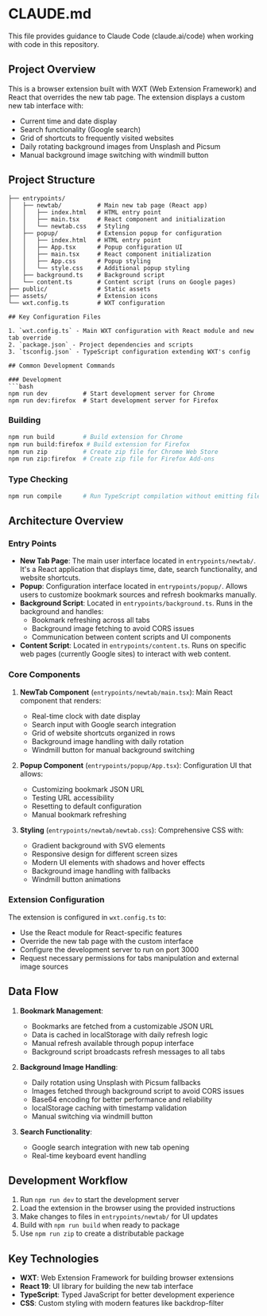 # CLAUDE.md

This file provides guidance to Claude Code (claude.ai/code) when working with code in this repository.

## Project Overview

This is a browser extension built with WXT (Web Extension Framework) and React that overrides the new tab page. The extension displays a custom new tab interface with:
- Current time and date display
- Search functionality (Google search)
- Grid of shortcuts to frequently visited websites
- Daily rotating background images from Unsplash and Picsum
- Manual background image switching with windmill button

## Project Structure

```
├── entrypoints/
│   ├── newtab/          # Main new tab page (React app)
│   │   ├── index.html   # HTML entry point
│   │   ├── main.tsx     # React component and initialization
│   │   └── newtab.css   # Styling
│   ├── popup/           # Extension popup for configuration
│   │   ├── index.html   # HTML entry point
│   │   ├── App.tsx      # Popup configuration UI
│   │   ├── main.tsx     # React component initialization
│   │   ├── App.css      # Popup styling
│   │   └── style.css    # Additional popup styling
│   ├── background.ts    # Background script
│   └── content.ts       # Content script (runs on Google pages)
├── public/              # Static assets
├── assets/              # Extension icons
└── wxt.config.ts        # WXT configuration

## Key Configuration Files

1. `wxt.config.ts` - Main WXT configuration with React module and new tab override
2. `package.json` - Project dependencies and scripts
3. `tsconfig.json` - TypeScript configuration extending WXT's config

## Common Development Commands

### Development
```bash
npm run dev          # Start development server for Chrome
npm run dev:firefox  # Start development server for Firefox
```

### Building
```bash
npm run build        # Build extension for Chrome
npm run build:firefox # Build extension for Firefox
npm run zip          # Create zip file for Chrome Web Store
npm run zip:firefox  # Create zip file for Firefox Add-ons
```

### Type Checking
```bash
npm run compile      # Run TypeScript compilation without emitting files
```

## Architecture Overview

### Entry Points
- **New Tab Page**: The main user interface located in `entrypoints/newtab/`. It's a React application that displays time, date, search functionality, and website shortcuts.
- **Popup**: Configuration interface located in `entrypoints/popup/`. Allows users to customize bookmark sources and refresh bookmarks manually.
- **Background Script**: Located in `entrypoints/background.ts`. Runs in the background and handles:
  - Bookmark refreshing across all tabs
  - Background image fetching to avoid CORS issues
  - Communication between content scripts and UI components
- **Content Script**: Located in `entrypoints/content.ts`. Runs on specific web pages (currently Google sites) to interact with web content.

### Core Components

1. **NewTab Component** (`entrypoints/newtab/main.tsx`): Main React component that renders:
   - Real-time clock with date display
   - Search input with Google search integration
   - Grid of website shortcuts organized in rows
   - Background image handling with daily rotation
   - Windmill button for manual background switching

2. **Popup Component** (`entrypoints/popup/App.tsx`): Configuration UI that allows:
   - Customizing bookmark JSON URL
   - Testing URL accessibility
   - Resetting to default configuration
   - Manual bookmark refreshing

3. **Styling** (`entrypoints/newtab/newtab.css`): Comprehensive CSS with:
   - Gradient background with SVG elements
   - Responsive design for different screen sizes
   - Modern UI elements with shadows and hover effects
   - Background image handling with fallbacks
   - Windmill button animations

### Extension Configuration
The extension is configured in `wxt.config.ts` to:
- Use the React module for React-specific features
- Override the new tab page with the custom interface
- Configure the development server to run on port 3000
- Request necessary permissions for tabs manipulation and external image sources

## Data Flow

1. **Bookmark Management**:
   - Bookmarks are fetched from a customizable JSON URL
   - Data is cached in localStorage with daily refresh logic
   - Manual refresh available through popup interface
   - Background script broadcasts refresh messages to all tabs

2. **Background Image Handling**:
   - Daily rotation using Unsplash with Picsum fallbacks
   - Images fetched through background script to avoid CORS issues
   - Base64 encoding for better performance and reliability
   - localStorage caching with timestamp validation
   - Manual switching via windmill button

3. **Search Functionality**:
   - Google search integration with new tab opening
   - Real-time keyboard event handling

## Development Workflow
1. Run `npm run dev` to start the development server
2. Load the extension in the browser using the provided instructions
3. Make changes to files in `entrypoints/newtab/` for UI updates
4. Build with `npm run build` when ready to package
5. Use `npm run zip` to create a distributable package

## Key Technologies
- **WXT**: Web Extension Framework for building browser extensions
- **React 19**: UI library for building the new tab interface
- **TypeScript**: Typed JavaScript for better development experience
- **CSS**: Custom styling with modern features like backdrop-filter